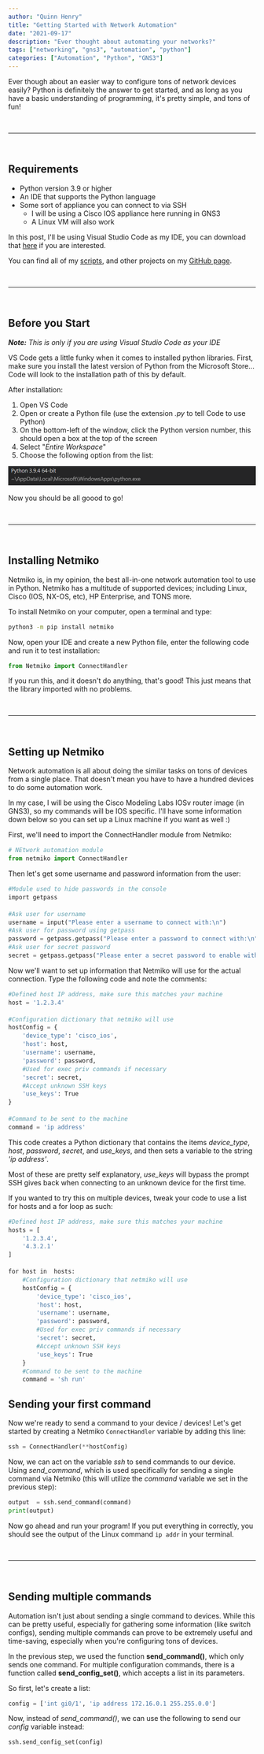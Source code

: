```yaml
---
author: "Quinn Henry"
title: "Getting Started with Network Automation"
date: "2021-09-17"
description: "Ever thought about automating your networks?"
tags: ["networking", "gns3", "automation", "python"]
categories: ["Automation", "Python", "GNS3"]
---
```


Ever though about an easier way to configure tons of network devices easily? Python is definitely the answer to get started, and as long as you have a basic understanding of programming, it's pretty simple, and tons of fun!

<br>

------

<br>

## Requirements

 - Python version 3.9 or higher
 - An IDE that supports the Python language
 - Some sort of appliance you can connect to via SSH
   - I will be using a Cisco IOS appliance here running in GNS3
   - A Linux VM will also work

In this post, I'll be using Visual Studio Code as my IDE, you can download that [here](https://code.visualstudio.com/download) if you are interested.

You can find all of my [scripts](https://github.com/TheQuib/python-network-automation), and other projects on my [GitHub page](https://github.com/TheQuib).

<br>

------

<br>

## Before you Start

***Note:*** *This is only if you are using Visual Studio Code as your IDE*

VS Code gets a little funky when it comes to installed python libraries. First, make sure you install the latest version of Python from the Microsoft Store... Code will look to the installation path of this by default.

After installation:
1. Open VS Code
2. Open or create a Python file (use the extension *.py* to tell Code to use Python)
3. On the bottom-left of the window, click the Python version number, this should open a box at the top of the screen
4. Select "*Entire Workspace*"
5. Choose the following option from the list:

![Select Python Interpreter](selectInterpreter.png)

Now you should be all goood to go!

<br>

------

<br>

## Installing Netmiko

Netmiko is, in my opinion, the best all-in-one network automation tool to use in Python. Netmiko has a multitude of supported devices; including Linux, Cisco (IOS, NX-OS, etc), HP Enterprise, and TONS more.

To install Netmiko on your computer, open a terminal and type:

```bash
python3 -m pip install netmiko
```

Now, open your IDE and create a new Python file, enter the following code and run it to test installation:

```py
from Netmiko import ConnectHandler
```

If you run this, and it doesn't do anything, that's good! This just means that the library imported with no problems.

<br>

------

<br>

## Setting up Netmiko

Network automation is all about doing the similar tasks on tons of devices from a single place. That doesn't mean you have to have a hundred devices to do some automation work.

In my case, I will be using the Cisco Modeling Labs IOSv router image (in GNS3), so my commands will be IOS specific. I'll have some information down below so you can set up a Linux machine if you want as well :)

First, we'll need to import the ConnectHandler module from Netmiko:

```py
# NEtwork automation module
from netmiko import ConnectHandler
```

Then let's get some username and password information from the user:

```py
#Module used to hide passwords in the console
import getpass

#Ask user for username
username = input("Please enter a username to connect with:\n")
#Ask user for password using getpass
password = getpass.getpass("Please enter a password to connect with:\n")
#Ask user for secret password
secret = getpass.getpass("Please enter a secret password to enable with:\n")
```

Now we'll want to set up information that Netmiko will use for the actual connection. Type the following code and note the comments:

```py
#Defined host IP address, make sure this matches your machine
host = '1.2.3.4'

#Configuration dictionary that netmiko will use
hostConfig = {
    'device_type': 'cisco_ios',
    'host': host,
    'username': username,
    'password': password,
    #Used for exec priv commands if necessary
    'secret': secret,
    #Accept unknown SSH keys
    'use_keys': True
}

#Command to be sent to the machine
command = 'ip address'
```

This code creates a Python dictionary that contains the items *device_type*, *host*, *password*, *secret*, and *use_keys*, and then sets a variable to the string *'ip address'*.

Most of these are pretty self explanatory, *use_keys* will bypass the prompt SSH gives back when connecting to an unknown device for the first time.

If you wanted to try this on multiple devices, tweak your code to use a list for hosts and a for loop as such:

```py
#Defined host IP address, make sure this matches your machine
hosts = [
    '1.2.3.4',
    '4.3.2.1'
]

for host in  hosts:
    #Configuration dictionary that netmiko will use
    hostConfig = {
        'device_type': 'cisco_ios',
        'host': host,
        'username': username,
        'password': password,
        #Used for exec priv commands if necessary
        'secret': secret,
        #Accept unknown SSH keys
        'use_keys': True
    }
    #Command to be sent to the machine
    command = 'sh run'
```

## Sending your first command

Now we're ready to send a command to your device / devices! Let's get started by creating a Netmiko `ConnectHandler` variable by adding this line:

```py
ssh = ConnectHandler(**hostConfig)
```

Now, we can act on the variable *ssh* to send commands to our device. Using *send_command*, which is used specifically for sending a single command via Netmiko (this will utilize the *command* variable we set in the previous step):

```py
output  = ssh.send_command(command)
print(output)
```

Now go ahead and run your program! If you put everything in correctly, you should see the output of the Linux command `ip addr` in your terminal.

<br>

------

<br>

## Sending multiple commands

Automation isn't just about sending a single command to devices. While this can be pretty useful, especially for gathering some information (like switch configs), sending multiple commands can prove to be extremely useful and time-saving, especially when you're configuring tons of devices.

In the previous step, we used the function **send_command()**, which only sends one command. For multiple configuration commands, there is a function called **send_config_set()**, which accepts a list in its parameters.

So first, let's create a list:

```py
config = ['int gi0/1', 'ip address 172.16.0.1 255.255.0.0']
```

Now, instead of *send_command()*, we can use the following to send our *config* variable instead:

```py
ssh.send_config_set(config)
```
